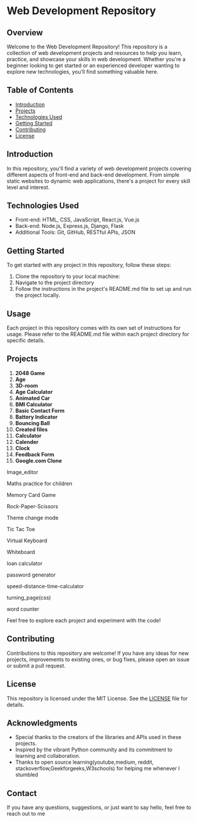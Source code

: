# Web Development Repository

## Overview

Welcome to the Web Development Repository! This repository is a collection of web development projects and resources to help you learn, practice, and showcase your skills in web development. Whether you're a beginner looking to get started or an experienced developer wanting to explore new technologies, you'll find something valuable here.

## Table of Contents

- [Introduction](#introduction)
- [Projects](#projects)
- [Technologies Used](#technologies-used)
- [Getting Started](#getting-started)
- [Contributing](#contributing)
- [License](#license)

## Introduction

In this repository, you'll find a variety of web development projects covering different aspects of front-end and back-end development. From simple static websites to dynamic web applications, there's a project for every skill level and interest.

## Technologies Used

- Front-end: HTML, CSS, JavaScript, React.js, Vue.js
- Back-end: Node.js, Express.js, Django, Flask
- Additional Tools: Git, GitHub, RESTful APIs, JSON

## Getting Started

To get started with any project in this repository, follow these steps:

1. Clone the repository to your local machine:
2. Navigate to the project directory
3. Follow the instructions in the project's README.md file to set up and run the project locally.

## Usage

Each project in this repository comes with its own set of instructions for usage. Please refer to the README.md file within each project directory for specific details.

## Projects


1. **2048 Game**
2. **Age**
3. **3D-room**
4. **Age Calculator**
5. **Animated Car**
6. **BMI Calculator**
7. **Basic Contact Form**
8. **Battery Indicator**
9. **Bouncing Ball**
10. **Created files**
11. **Calculator**
12. **Calender**
13. **Clock**
14. **Feedback Form**
15. **Google.com Clone**

Image_editor

Maths practice for children

Memory Card Game

Rock-Paper-Scissors

Theme change mode

Tic Tac Toe

Virtual Keyboard

Whiteboard

loan calculator

password generator

speed-distance-time-calculator

turning_page(css)

word counter


Feel free to explore each project and experiment with the code!

## Contributing

Contributions to this repository are welcome! If you have any ideas for new projects, improvements to existing ones, or bug fixes, please open an issue or submit a pull request.

## License

This repository is licensed under the MIT License. See the [LICENSE](LICENSE) file for details.

## Acknowledgments

- Special thanks to the creators of the libraries and APIs used in these projects.
- Inspired by the vibrant Python community and its commitment to learning and collaboration.
- Thanks to open source learning(youtube,medium, reddit, stackoverflow,Geekforgeeks,W3schools) for helping me whenever I stumbled

## Contact

If you have any questions, suggestions, or just want to say hello, feel free to reach out to me
